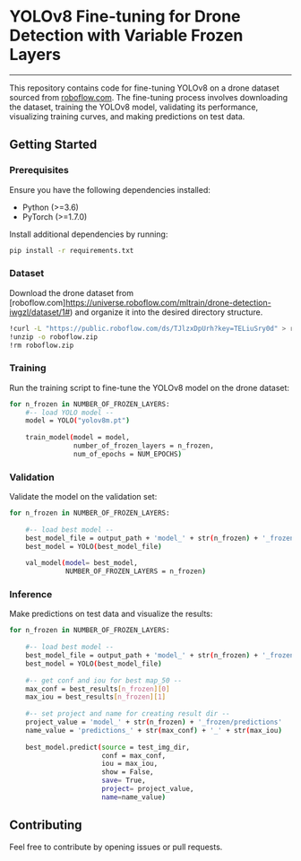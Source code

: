 # YOLOv8 Fine-tuning for Drone Detection with Variable Frozen Layers
---------------------------------------------------

This repository contains code for fine-tuning YOLOv8 on a drone dataset sourced from [roboflow.com](https://universe.roboflow.com/mltrain/drone-detection-iwgzl/dataset/1#).
The fine-tuning process involves downloading the dataset, training the YOLOv8 model, validating its performance, visualizing training curves, and making predictions on test data.

## Getting Started

### Prerequisites

Ensure you have the following dependencies installed:

- Python (>=3.6)
- PyTorch (>=1.7.0)

Install additional dependencies by running:

```bash
pip install -r requirements.txt
```

### Dataset

Download the drone dataset from [roboflow.com]https://universe.roboflow.com/mltrain/drone-detection-iwgzl/dataset/1#) and organize it into the desired directory structure.
```bash
!curl -L "https://public.roboflow.com/ds/TJlzxDpUrh?key=TELiuSry0d" > roboflow.zip
!unzip -o roboflow.zip
!rm roboflow.zip
```


### Training

Run the training script to fine-tune the YOLOv8 model on the drone dataset:

```bash
for n_frozen in NUMBER_OF_FROZEN_LAYERS:
    #-- load YOLO model --
    model = YOLO("yolov8m.pt") 
    
    train_model(model = model,
                number_of_frozen_layers = n_frozen,
                num_of_epochs = NUM_EPOCHS)

```



### Validation

Validate the model on the validation set:

```bash
for n_frozen in NUMBER_OF_FROZEN_LAYERS:
    
    #-- load best model --
    best_model_file = output_path + 'model_' + str(n_frozen) + '_frozen' + '/train/weights/best.pt'
    best_model = YOLO(best_model_file)     
    
    val_model(model= best_model,
              NUMBER_OF_FROZEN_LAYERS = n_frozen)
```

### Inference

Make predictions on test data and visualize the results:

```bash
for n_frozen in NUMBER_OF_FROZEN_LAYERS:   
    
    #-- load best model --
    best_model_file = output_path + 'model_' + str(n_frozen) + '_frozen' + '/train/weights/best.pt'
    best_model = YOLO(best_model_file)       
    
    #-- get conf and iou for best map_50 --
    max_conf = best_results[n_frozen][0]
    max_iou = best_results[n_frozen][1]
    
    #-- set project and name for creating result dir --
    project_value = 'model_' + str(n_frozen) + '_frozen/predictions'   
    name_value = 'predictions_' + str(max_conf) + '_' + str(max_iou)      
      
    best_model.predict(source = test_img_dir,
                       conf = max_conf,
                       iou = max_iou,
                       show = False,
                       save= True,
                       project= project_value,
                       name=name_value) 
```



## Contributing

Feel free to contribute by opening issues or pull requests.
